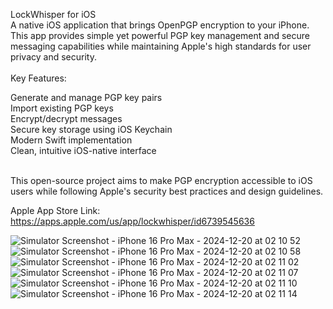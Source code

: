 LockWhisper for iOS<br>
A native iOS application that brings OpenPGP encryption to your iPhone. This app provides simple yet powerful PGP key management and secure messaging capabilities while maintaining Apple's high standards for user privacy and security.<br>
<br>
Key Features:<br>

Generate and manage PGP key pairs<br>
Import existing PGP keys<br>
Encrypt/decrypt messages<br>
Secure key storage using iOS Keychain<br>
Modern Swift implementation<br>
Clean, intuitive iOS-native interface<br>
<br>

This open-source project aims to make PGP encryption accessible to iOS users while following Apple's security best practices and design guidelines.

Apple App Store Link: https://apps.apple.com/us/app/lockwhisper/id6739545636

![Simulator Screenshot - iPhone 16 Pro Max - 2024-12-20 at 02 10 52](https://github.com/user-attachments/assets/61a48bda-d27c-4504-bf25-f533d103355a)
![Simulator Screenshot - iPhone 16 Pro Max - 2024-12-20 at 02 10 58](https://github.com/user-attachments/assets/c427a74d-f2d4-4b4a-afe9-a76a561dad27)
![Simulator Screenshot - iPhone 16 Pro Max - 2024-12-20 at 02 11 02](https://github.com/user-attachments/assets/ebfe8a76-f862-4cb7-8248-a13b93057b8d)
![Simulator Screenshot - iPhone 16 Pro Max - 2024-12-20 at 02 11 07](https://github.com/user-attachments/assets/ba004263-445a-4fc0-970c-b2d0c4022fb8)
![Simulator Screenshot - iPhone 16 Pro Max - 2024-12-20 at 02 11 10](https://github.com/user-attachments/assets/d39fbea5-08ce-402d-9aec-b6ed972c118b)
![Simulator Screenshot - iPhone 16 Pro Max - 2024-12-20 at 02 11 14](https://github.com/user-attachments/assets/3672495e-963f-496b-8428-980fa83680c1)
